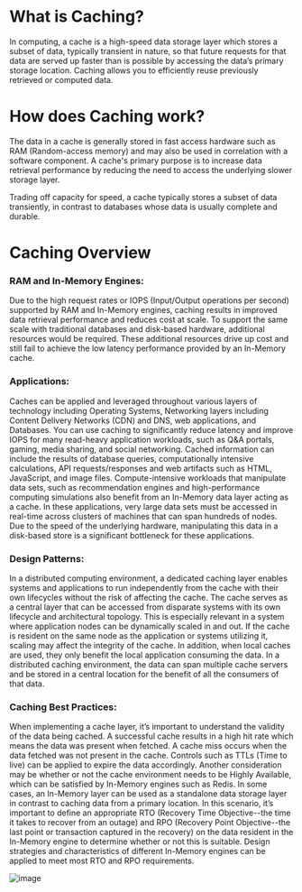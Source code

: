# What is Caching?
In computing, a cache is a high-speed data storage layer which stores a subset of data, typically transient in nature, so that future requests for that data are served up faster than is possible by accessing the data’s primary storage location. Caching allows you to efficiently reuse previously retrieved or computed data.

# How does Caching work?
The data in a cache is generally stored in fast access hardware such as RAM (Random-access memory) and may also be used in correlation with a software component. A cache's primary purpose is to increase data retrieval performance by reducing the need to access the underlying slower storage layer.

Trading off capacity for speed, a cache typically stores a subset of data transiently, in contrast to databases whose data is usually complete and durable.

# Caching Overview
### RAM and In-Memory Engines:
Due to the high request rates or IOPS (Input/Output operations per second) supported by RAM and In-Memory engines, caching results in improved data retrieval performance and reduces cost at scale. To support the same scale with traditional databases and disk-based hardware, additional resources would be required. These additional resources drive up cost and still fail to achieve the low latency performance provided by an In-Memory cache.

### Applications: 
Caches can be applied and leveraged throughout various layers of technology including Operating Systems, Networking layers including Content Delivery Networks (CDN) and DNS, web applications, and Databases. You can use caching to significantly reduce latency and improve IOPS for many read-heavy application workloads, such as Q&A portals, gaming, media sharing, and social networking. Cached information can include the results of database queries, computationally intensive calculations, API requests/responses and web artifacts such as HTML, JavaScript, and image files. Compute-intensive workloads that manipulate data sets, such as recommendation engines and high-performance computing simulations also benefit from an In-Memory data layer acting as a cache. In these applications, very large data sets must be accessed in real-time across clusters of machines that can span hundreds of nodes. Due to the speed of the underlying hardware, manipulating this data in a disk-based store is a significant bottleneck for these applications.

### Design Patterns:
In a distributed computing environment, a dedicated caching layer enables systems and applications to run independently from the cache with their own lifecycles without the risk of affecting the cache. The cache serves as a central layer that can be accessed from disparate systems with its own lifecycle and architectural topology. This is especially relevant in a system where application nodes can be dynamically scaled in and out. If the cache is resident on the same node as the application or systems utilizing it, scaling may affect the integrity of the cache. In addition, when local caches are used, they only benefit the local application consuming the data. In a distributed caching environment, the data can span multiple cache servers and be stored in a central location for the benefit of all the consumers of that data.

### Caching Best Practices: 
When implementing a cache layer, it’s important to understand the validity of the data being cached. A successful cache results in a high hit rate which means the data was present when fetched. A cache miss occurs when the data fetched was not present in the cache. Controls such as TTLs (Time to live) can be applied to expire the data accordingly. Another consideration may be whether or not the cache environment needs to be Highly Available, which can be satisfied by In-Memory engines such as Redis. In some cases, an In-Memory layer can be used as a standalone data storage layer in contrast to caching data from a primary location. In this scenario, it’s important to define an appropriate RTO (Recovery Time Objective--the time it takes to recover from an outage) and RPO (Recovery Point Objective--the last point or transaction captured in the recovery) on the data resident in the In-Memory engine to determine whether or not this is suitable. Design strategies and characteristics of different In-Memory engines can be applied to meet most RTO and RPO requirements.


![image](https://user-images.githubusercontent.com/110393859/183361288-6328ad0b-5338-4a30-aaa4-9fbae025f8c3.png)
